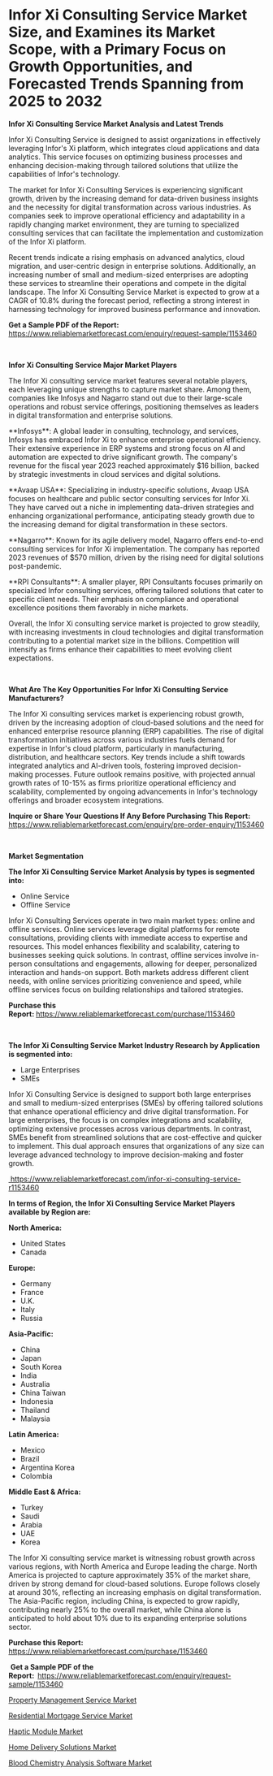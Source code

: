 <p><h1>Infor Xi Consulting Service Market Size, and Examines its Market Scope, with a Primary Focus on Growth Opportunities, and Forecasted Trends Spanning from 2025 to 2032</h1></p><p><strong>Infor Xi Consulting Service Market Analysis and Latest Trends</strong></p>
<p><p>Infor Xi Consulting Service is designed to assist organizations in effectively leveraging Infor's Xi platform, which integrates cloud applications and data analytics. This service focuses on optimizing business processes and enhancing decision-making through tailored solutions that utilize the capabilities of Infor's technology. </p><p>The market for Infor Xi Consulting Services is experiencing significant growth, driven by the increasing demand for data-driven business insights and the necessity for digital transformation across various industries. As companies seek to improve operational efficiency and adaptability in a rapidly changing market environment, they are turning to specialized consulting services that can facilitate the implementation and customization of the Infor Xi platform.</p><p>Recent trends indicate a rising emphasis on advanced analytics, cloud migration, and user-centric design in enterprise solutions. Additionally, an increasing number of small and medium-sized enterprises are adopting these services to streamline their operations and compete in the digital landscape. The Infor Xi Consulting Service Market is expected to grow at a CAGR of 10.8% during the forecast period, reflecting a strong interest in harnessing technology for improved business performance and innovation.</p></p>
<p><strong>Get a Sample PDF of the Report:&nbsp;</strong> <a href="https://www.reliablemarketforecast.com/enquiry/request-sample/1153460?utm_campaign=2929&utm_medium=2&utm_source=Github&utm_content=ia&utm_term=11032025&utm_id=infor-xi-consulting-service">https://www.reliablemarketforecast.com/enquiry/request-sample/1153460</a></p>
<p>&nbsp;</p>
<p><strong>Infor Xi Consulting Service Major Market Players</strong></p>
<p><p>The Infor Xi consulting service market features several notable players, each leveraging unique strengths to capture market share. Among them, companies like Infosys and Nagarro stand out due to their large-scale operations and robust service offerings, positioning themselves as leaders in digital transformation and enterprise solutions.</p><p>**Infosys**: A global leader in consulting, technology, and services, Infosys has embraced Infor Xi to enhance enterprise operational efficiency. Their extensive experience in ERP systems and strong focus on AI and automation are expected to drive significant growth. The company's revenue for the fiscal year 2023 reached approximately $16 billion, backed by strategic investments in cloud services and digital solutions.</p><p>**Avaap USA**: Specializing in industry-specific solutions, Avaap USA focuses on healthcare and public sector consulting services for Infor Xi. They have carved out a niche in implementing data-driven strategies and enhancing organizational performance, anticipating steady growth due to the increasing demand for digital transformation in these sectors.</p><p>**Nagarro**: Known for its agile delivery model, Nagarro offers end-to-end consulting services for Infor Xi implementation. The company has reported 2023 revenues of $570 million, driven by the rising need for digital solutions post-pandemic.</p><p>**RPI Consultants**: A smaller player, RPI Consultants focuses primarily on specialized Infor consulting services, offering tailored solutions that cater to specific client needs. Their emphasis on compliance and operational excellence positions them favorably in niche markets.</p><p>Overall, the Infor Xi consulting service market is projected to grow steadily, with increasing investments in cloud technologies and digital transformation contributing to a potential market size in the billions. Competition will intensify as firms enhance their capabilities to meet evolving client expectations.</p></p>
<p>&nbsp;</p>
<p><strong>What Are The Key Opportunities For Infor Xi Consulting Service Manufacturers?</strong></p>
<p><p>The Infor Xi consulting services market is experiencing robust growth, driven by the increasing adoption of cloud-based solutions and the need for enhanced enterprise resource planning (ERP) capabilities. The rise of digital transformation initiatives across various industries fuels demand for expertise in Infor's cloud platform, particularly in manufacturing, distribution, and healthcare sectors. Key trends include a shift towards integrated analytics and AI-driven tools, fostering improved decision-making processes. Future outlook remains positive, with projected annual growth rates of 10-15% as firms prioritize operational efficiency and scalability, complemented by ongoing advancements in Infor's technology offerings and broader ecosystem integrations.</p></p>
<p><strong>Inquire or Share Your Questions If Any Before Purchasing This Report:</strong> <a href="https://www.reliablemarketforecast.com/enquiry/pre-order-enquiry/1153460?utm_campaign=2929&utm_medium=2&utm_source=Github&utm_content=ia&utm_term=11032025&utm_id=infor-xi-consulting-service">https://www.reliablemarketforecast.com/enquiry/pre-order-enquiry/1153460</a></p>
<p>&nbsp;</p>
<p><strong>Market Segmentation</strong></p>
<p><strong>The Infor Xi Consulting Service Market Analysis by types is segmented into:</strong></p>
<p><ul><li>Online Service</li><li>Offline Service</li></ul></p>
<p><p>Infor Xi Consulting Services operate in two main market types: online and offline services. Online services leverage digital platforms for remote consultations, providing clients with immediate access to expertise and resources. This model enhances flexibility and scalability, catering to businesses seeking quick solutions. In contrast, offline services involve in-person consultations and engagements, allowing for deeper, personalized interaction and hands-on support. Both markets address different client needs, with online services prioritizing convenience and speed, while offline services focus on building relationships and tailored strategies.</p></p>
<p><strong>Purchase this Report:&nbsp;</strong><a href="https://www.reliablemarketforecast.com/purchase/1153460?utm_campaign=2929&utm_medium=2&utm_source=Github&utm_content=ia&utm_term=11032025&utm_id=infor-xi-consulting-service">https://www.reliablemarketforecast.com/purchase/1153460</a></p>
<p>&nbsp;</p>
<p><strong>The Infor Xi Consulting Service Market Industry Research by Application is segmented into:</strong></p>
<p><ul><li>Large Enterprises</li><li>SMEs</li></ul></p>
<p><p>Infor Xi Consulting Service is designed to support both large enterprises and small to medium-sized enterprises (SMEs) by offering tailored solutions that enhance operational efficiency and drive digital transformation. For large enterprises, the focus is on complex integrations and scalability, optimizing extensive processes across various departments. In contrast, SMEs benefit from streamlined solutions that are cost-effective and quicker to implement. This dual approach ensures that organizations of any size can leverage advanced technology to improve decision-making and foster growth.</p></p>
<p><a href="https://www.reliablemarketforecast.com/infor-xi-consulting-service-r1153460?utm_campaign=2929&utm_medium=2&utm_source=Github&utm_content=ia&utm_term=11032025&utm_id=infor-xi-consulting-service">&nbsp;https://www.reliablemarketforecast.com/infor-xi-consulting-service-r1153460</a></p>
<p><strong>In terms of Region, the Infor Xi Consulting Service Market Players available by Region are:</strong></p>
<p>
    <p> <strong> North America: </strong>
        <ul>
            <li>United States</li>
            <li>Canada</li>
        </ul>
        </p> 
    <p> <strong> Europe: </strong>
        <ul>
            <li>Germany</li>
            <li>France</li>
            <li>U.K.</li>
            <li>Italy</li>
            <li>Russia</li>
        </ul>
        </p> 
    <p> <strong> Asia-Pacific: </strong>
        <ul>
            <li>China</li>
            <li>Japan</li>
            <li>South Korea</li>
            <li>India</li>
            <li>Australia</li>
            <li>China Taiwan</li>
            <li>Indonesia</li>
            <li>Thailand</li>
            <li>Malaysia</li>
        </ul>
        </p> 
    <p> <strong> Latin America: </strong>
        <ul>
            <li>Mexico</li>
            <li>Brazil</li>
            <li>Argentina Korea</li>
            <li>Colombia</li>
        </ul>
        </p> 
    <p> <strong> Middle East & Africa: </strong>
        <ul>
            <li>Turkey</li>
            <li>Saudi</li>
            <li>Arabia</li>
            <li>UAE</li>
            <li>Korea</li>
        </ul>
    </p>
    </p>
<p><p>The Infor Xi consulting service market is witnessing robust growth across various regions, with North America and Europe leading the charge. North America is projected to capture approximately 35% of the market share, driven by strong demand for cloud-based solutions. Europe follows closely at around 30%, reflecting an increasing emphasis on digital transformation. The Asia-Pacific region, including China, is expected to grow rapidly, contributing nearly 25% to the overall market, while China alone is anticipated to hold about 10% due to its expanding enterprise solutions sector.</p></p>
<p><strong>Purchase this Report: </strong><a href="https://www.reliablemarketforecast.com/purchase/1153460?utm_campaign=2929&utm_medium=2&utm_source=Github&utm_content=ia&utm_term=11032025&utm_id=infor-xi-consulting-service">https://www.reliablemarketforecast.com/purchase/1153460</a></p>
<p>&nbsp;<strong>Get a Sample PDF of the Report:&nbsp;&nbsp;</strong><a href="https://www.reliablemarketforecast.com/enquiry/request-sample/1153460?utm_campaign=2929&utm_medium=2&utm_source=Github&utm_content=ia&utm_term=11032025&utm_id=infor-xi-consulting-service">https://www.reliablemarketforecast.com/enquiry/request-sample/1153460</a></p>
<p><strong></strong></p>
<p><p><a href="https://github.com/ElviraLeka1962/Market-Research-Report-List-1/blob/main/property-management-service-market.md?utm_campaign=2929&utm_medium=2&utm_source=Github&utm_content=ia&utm_term=11032025&utm_id=infor-xi-consulting-service">Property Management Service Market</a></p><p><a href="https://github.com/kimberjam0i/Market-Research-Report-List-1/blob/main/residential-mortgage-service-market.md?utm_campaign=2929&utm_medium=2&utm_source=Github&utm_content=ia&utm_term=11032025&utm_id=infor-xi-consulting-service">Residential Mortgage Service Market</a></p><p><a href="https://github.com/osbornrdaflalo/Market-Research-Report-List-1/blob/main/haptic-module-market.md?utm_campaign=2929&utm_medium=2&utm_source=Github&utm_content=ia&utm_term=11032025&utm_id=infor-xi-consulting-service">Haptic Module Market</a></p><p><a href="https://github.com/lashaunm5st/Market-Research-Report-List-1/blob/main/home-delivery-solutions-market.md?utm_campaign=2929&utm_medium=2&utm_source=Github&utm_content=ia&utm_term=11032025&utm_id=infor-xi-consulting-service">Home Delivery Solutions Market</a></p><p><a href="https://github.com/antonioc6hal/Market-Research-Report-List-1/blob/main/blood-chemistry-analysis-software-market.md?utm_campaign=2929&utm_medium=2&utm_source=Github&utm_content=ia&utm_term=11032025&utm_id=infor-xi-consulting-service">Blood Chemistry Analysis Software Market</a></p></p>